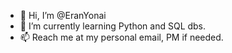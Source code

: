 - 👋 Hi, I’m @EranYonai
- 🌱 I’m currently learning Python and SQL dbs.
- 📫 Reach me at my personal email, PM if needed.
<!---
EranYonai/EranYonai is a ✨ special ✨ repository because its `README.md` (this file) appears on your GitHub profile.
You can click the Preview link to take a look at your changes.
--->
